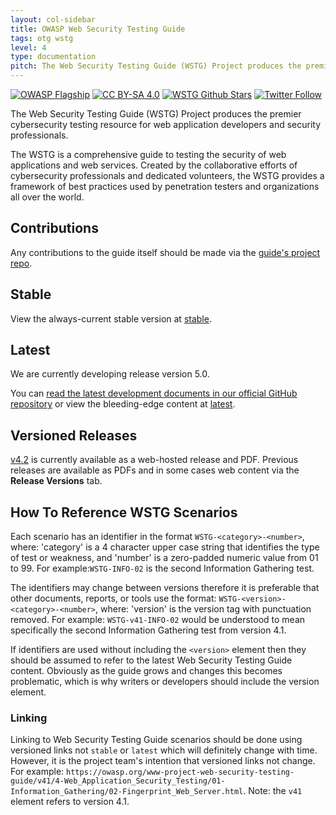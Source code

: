```yaml
---
layout: col-sidebar
title: OWASP Web Security Testing Guide
tags: otg wstg
level: 4
type: documentation
pitch: The Web Security Testing Guide (WSTG) Project produces the premier cybersecurity testing resource for web application developers and security professionals.
---
```


[![OWASP Flagship](https://img.shields.io/badge/owasp-flagship-brightgreen.svg)](https://owasp.org/projects/#all-projects)
[![CC BY-SA 4.0](https://licensebuttons.net/l/by-sa/4.0/80x15.png)](https://creativecommons.org/licenses/by-sa/4.0/)
[![WSTG Github Stars](https://img.shields.io/github/stars/OWASP/wstg?label=Stars%20on%20GitHub&style=social)](https://github.com/OWASP/wstg/)
[![Twitter Follow](https://img.shields.io/twitter/follow/owasp_wstg?style=social)](https://twitter.com/owasp_wstg)

The Web Security Testing Guide (WSTG) Project produces the premier cybersecurity testing resource for web application developers and security professionals.

The WSTG is a comprehensive guide to testing the security of web applications and web services. Created by the collaborative efforts of cybersecurity professionals and dedicated volunteers, the WSTG provides a framework of best practices used by penetration testers and organizations all over the world.

## Contributions

Any contributions to the guide itself should be made via the [guide's project repo](https://github.com/OWASP/wstg).

## Stable

View the always-current stable version at [stable](stable/).

## Latest

We are currently developing release version 5.0.

You can [read the latest development documents in our official GitHub repository](https://github.com/OWASP/wstg/tree/master/document) or view the bleeding-edge content at [latest](latest/).

## Versioned Releases

[v4.2](v42/) is currently available as a web-hosted release and PDF. Previous releases are available as PDFs and in some cases web content via the **Release Versions** tab.

## How To Reference WSTG Scenarios

Each scenario has an identifier in the format `WSTG-<category>-<number>`, where: 'category' is a 4 character upper case string that identifies the type of test or weakness, and 'number' is a zero-padded numeric value from 01 to 99. For example:`WSTG-INFO-02` is the second Information Gathering test.

The identifiers may change between versions therefore it is preferable that other documents, reports, or tools use the format: `WSTG-<version>-<category>-<number>`, where: 'version' is the version tag with punctuation removed. For example: `WSTG-v41-INFO-02` would be understood to mean specifically the second Information Gathering test from version 4.1.

If identifiers are used without including the `<version>` element then they should be assumed to refer to the latest Web Security Testing Guide content. Obviously as the guide grows and changes this becomes problematic, which is why writers or developers should include the version element.

### Linking

Linking to Web Security Testing Guide scenarios should be done using versioned links not `stable` or `latest` which will definitely change with time. However, it is the project team's intention that versioned links not change. For example: `https://owasp.org/www-project-web-security-testing-guide/v41/4-Web_Application_Security_Testing/01-Information_Gathering/02-Fingerprint_Web_Server.html`. Note: the `v41` element refers to version 4.1.
